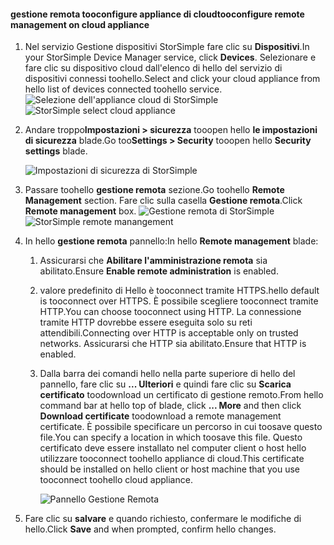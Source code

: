 
#### <a name="tooconfigure-remote-management-on-cloud-appliance"></a><span data-ttu-id="b6e3f-101">gestione remota tooconfigure appliance di cloud</span><span class="sxs-lookup"><span data-stu-id="b6e3f-101">tooconfigure remote management on cloud appliance</span></span>

1. <span data-ttu-id="b6e3f-102">Nel servizio Gestione dispositivi StorSimple fare clic su **Dispositivi**.</span><span class="sxs-lookup"><span data-stu-id="b6e3f-102">In your StorSimple Device Manager service, click **Devices**.</span></span> <span data-ttu-id="b6e3f-103">Selezionare e fare clic su dispositivo cloud dall'elenco di hello del servizio di dispositivi connessi toohello.</span><span class="sxs-lookup"><span data-stu-id="b6e3f-103">Select and click your cloud appliance from hello list of devices connected toohello service.</span></span>
    <span data-ttu-id="b6e3f-104">![Selezione dell'appliance cloud di StorSimple](./media/storsimple-8000-configure-remote-management-http-device/sca-remote-manage1.png)</span><span class="sxs-lookup"><span data-stu-id="b6e3f-104">![StorSimple select cloud appliance](./media/storsimple-8000-configure-remote-management-http-device/sca-remote-manage1.png)</span></span>

2. <span data-ttu-id="b6e3f-105">Andare troppo**Impostazioni > sicurezza** tooopen hello **le impostazioni di sicurezza** blade.</span><span class="sxs-lookup"><span data-stu-id="b6e3f-105">Go too**Settings > Security** tooopen hello **Security settings** blade.</span></span>

     ![Impostazioni di sicurezza di StorSimple](./media/storsimple-8000-configure-remote-management-http-device/sca-remote-manage2.png)

3. <span data-ttu-id="b6e3f-107">Passare toohello **gestione remota** sezione.</span><span class="sxs-lookup"><span data-stu-id="b6e3f-107">Go toohello **Remote Management** section.</span></span> <span data-ttu-id="b6e3f-108">Fare clic sulla casella **Gestione remota**.</span><span class="sxs-lookup"><span data-stu-id="b6e3f-108">Click **Remote management** box.</span></span>
     <span data-ttu-id="b6e3f-109">![Gestione remota di StorSimple](./media/storsimple-8000-configure-remote-management-http-device/sca-remote-manage3.png)</span><span class="sxs-lookup"><span data-stu-id="b6e3f-109">![StorSimple remote manangement](./media/storsimple-8000-configure-remote-management-http-device/sca-remote-manage3.png)</span></span>

4. <span data-ttu-id="b6e3f-110">In hello **gestione remota** pannello:</span><span class="sxs-lookup"><span data-stu-id="b6e3f-110">In hello **Remote management** blade:</span></span>

    1. <span data-ttu-id="b6e3f-111">Assicurarsi che **Abilitare l'amministrazione remota** sia abilitato.</span><span class="sxs-lookup"><span data-stu-id="b6e3f-111">Ensure **Enable remote administration** is enabled.</span></span>
    2. <span data-ttu-id="b6e3f-112">valore predefinito di Hello è tooconnect tramite HTTPS.</span><span class="sxs-lookup"><span data-stu-id="b6e3f-112">hello default is tooconnect over HTTPS.</span></span> <span data-ttu-id="b6e3f-113">È possibile scegliere tooconnect tramite HTTP.</span><span class="sxs-lookup"><span data-stu-id="b6e3f-113">You can choose tooconnect using HTTP.</span></span> <span data-ttu-id="b6e3f-114">La connessione tramite HTTP dovrebbe essere eseguita solo su reti attendibili.</span><span class="sxs-lookup"><span data-stu-id="b6e3f-114">Connecting over HTTP is acceptable only on trusted networks.</span></span> <span data-ttu-id="b6e3f-115">Assicurarsi che HTTP sia abilitato.</span><span class="sxs-lookup"><span data-stu-id="b6e3f-115">Ensure that HTTP is enabled.</span></span>
    3. <span data-ttu-id="b6e3f-116">Dalla barra dei comandi hello nella parte superiore di hello del pannello, fare clic su **... Ulteriori** e quindi fare clic su **Scarica certificato** toodownload un certificato di gestione remoto.</span><span class="sxs-lookup"><span data-stu-id="b6e3f-116">From hello command bar at hello top of blade, click **... More** and then click **Download certificate** toodownload a remote management certificate.</span></span> <span data-ttu-id="b6e3f-117">È possibile specificare un percorso in cui toosave questo file.</span><span class="sxs-lookup"><span data-stu-id="b6e3f-117">You can specify a location in which toosave this file.</span></span> <span data-ttu-id="b6e3f-118">Questo certificato deve essere installato nel computer client o host hello utilizzare tooconnect toohello appliance di cloud.</span><span class="sxs-lookup"><span data-stu-id="b6e3f-118">This certificate should be installed on hello client or host machine that you use tooconnect toohello cloud appliance.</span></span>

        ![Pannello Gestione Remota](./media/storsimple-8000-configure-remote-management-http-device/sca-remote-manage4.png)
5. <span data-ttu-id="b6e3f-120">Fare clic su **salvare** e quando richiesto, confermare le modifiche di hello.</span><span class="sxs-lookup"><span data-stu-id="b6e3f-120">Click **Save** and when prompted, confirm hello changes.</span></span>
